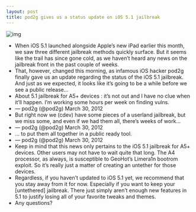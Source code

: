 ```yaml
---
layout: post
title: pod2g gives us a status update on iOS 5.1 jailbreak
---
```

![img](http://media.idownloadblog.com/wp-content/uploads/2012/03/iPad-3-jailbreak-Chpwn-Cydia-Logo-Retina-Display.jpg)
* When iOS 5.1 launched alongside Apple’s new iPad earlier this month, we saw three different jailbreak methods quickly surface. But it seems like the trail has since gone cold, as we haven’t heard any news on the jailbreak front in the past couple of weeks.
* That, however, changed this morning, as infamous iOS hacker pod2g finally gave us an update regarding the status of the iOS 5.1 jailbreak. And just as we expected, it looks like it’s going to be a while before we see a public release…
* About 5.1 jailbreak for A5+ devices : it’s not out and I have no clue when it’ll happen. I’m working some hours per week on finding vulns.
* — pod2g (@pod2g) March 30, 2012
* But right now we (cdev) have some pieces of a userland jailbreak, but we miss some, and even if we had them all, there’s weeks of work…
* — pod2g (@pod2g) March 30, 2012
* … to put them all together in a public ready tool.
* — pod2g (@pod2g) March 30, 2012
* Keep in mind that this news only pertains to the iOS 5.1 jailbreak for A5+ devices. Other users may not have to wait quite that long. The A4 processor, as always, is susceptible to GeoHot’s Limera1n bootrom exploit. So it’s really just a matter of creating an untether for those devices.
* Regardless, if you haven’t updated to iOS 5.1 yet, we recommend that you stay away from it for now. Especially if you want to keep your [untethered] jailbreak. There just simply aren’t enough new features in 5.1 to justify losing all of your favorite tweaks and themes.
* Any questions?

